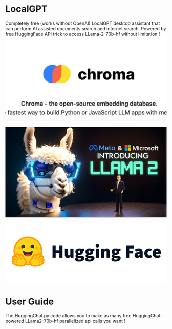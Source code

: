 # LocalGPT
Completely free (works without OpenAI) LocalGPT desktop assistant that can perform AI assisted documents search and internet search. Powered by free HuggingFace API trick to access LLama-2-70b-hf without limitation !
![Texte alternatif](/chroma.webp)

![Texte alternatif](/llama.jpg)

![Texte alternatif](/hugging.png)

# User Guide

The HuggingChat.py code allows you to make as many free HuggingChat-powered LLama2-70b-hf parallelized api calls you want !
